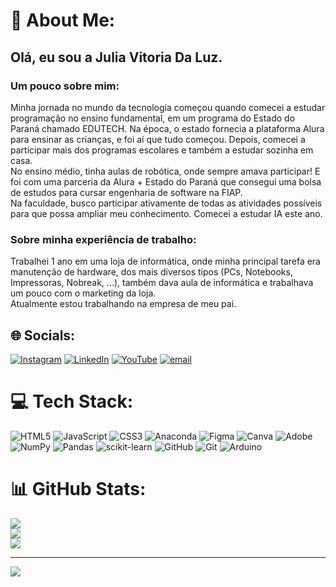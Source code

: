 # 💫 About Me:
## Olá, eu sou a Julia Vitoria Da Luz.<br>
### Um pouco sobre mim:<br>
Minha jornada no mundo da tecnologia começou quando comecei a estudar programação no ensino fundamental, em um programa do Estado do Paraná chamado EDUTECH. Na época, o estado fornecia a plataforma Alura para ensinar as crianças, e foi aí que tudo começou. Depois, comecei a participar mais dos programas escolares e também a estudar sozinha em casa.<br>No ensino médio, tinha aulas de robótica, onde sempre amava participar! E foi com uma parceria da Alura + Estado do Paraná que consegui uma bolsa de estudos para cursar engenharia de software na FIAP.<br>Na faculdade, busco participar ativamente de todas as atividades possíveis para que possa ampliar meu conhecimento. Comecei a estudar IA este ano.<br>
### Sobre minha experiência de trabalho:<br>
Trabalhei 1 ano em uma loja de informática, onde minha principal tarefa era manutenção de hardware, dos mais diversos tipos (PCs, Notebooks, Impressoras, Nobreak, ...), também dava aula de informática e trabalhava um pouco com o marketing da loja.<br>Atualmente estou trabalhando na empresa de meu pai.


## 🌐 Socials:
[![Instagram](https://img.shields.io/badge/Instagram-%23E4405F.svg?logo=Instagram&logoColor=white)](https://instagram.com/juliavt00) [![LinkedIn](https://img.shields.io/badge/LinkedIn-%230077B5.svg?logo=linkedin&logoColor=white)](https://linkedin.com/in/https://www.linkedin.com/in/julia-vitoria-da-luz/) [![YouTube](https://img.shields.io/badge/YouTube-%23FF0000.svg?logo=YouTube&logoColor=white)](https://youtube.com/@https://www.youtube.com/@julia_vitoria_da_luz) [![email](https://img.shields.io/badge/Email-D14836?logo=gmail&logoColor=white)](mailto:juliavitoriadaluz5@gmail.com) 

# 💻 Tech Stack:
![HTML5](https://img.shields.io/badge/html5-%23E34F26.svg?style=for-the-badge&logo=html5&logoColor=white) ![JavaScript](https://img.shields.io/badge/javascript-%23323330.svg?style=for-the-badge&logo=javascript&logoColor=%23F7DF1E) ![CSS3](https://img.shields.io/badge/css3-%231572B6.svg?style=for-the-badge&logo=css3&logoColor=white) ![Anaconda](https://img.shields.io/badge/Anaconda-%2344A833.svg?style=for-the-badge&logo=anaconda&logoColor=white) ![Figma](https://img.shields.io/badge/figma-%23F24E1E.svg?style=for-the-badge&logo=figma&logoColor=white) ![Canva](https://img.shields.io/badge/Canva-%2300C4CC.svg?style=for-the-badge&logo=Canva&logoColor=white) ![Adobe](https://img.shields.io/badge/adobe-%23FF0000.svg?style=for-the-badge&logo=adobe&logoColor=white) ![NumPy](https://img.shields.io/badge/numpy-%23013243.svg?style=for-the-badge&logo=numpy&logoColor=white) ![Pandas](https://img.shields.io/badge/pandas-%23150458.svg?style=for-the-badge&logo=pandas&logoColor=white) ![scikit-learn](https://img.shields.io/badge/scikit--learn-%23F7931E.svg?style=for-the-badge&logo=scikit-learn&logoColor=white) ![GitHub](https://img.shields.io/badge/github-%23121011.svg?style=for-the-badge&logo=github&logoColor=white) ![Git](https://img.shields.io/badge/git-%23F05033.svg?style=for-the-badge&logo=git&logoColor=white) ![Arduino](https://img.shields.io/badge/-Arduino-00979D?style=for-the-badge&logo=Arduino&logoColor=white)
# 📊 GitHub Stats:
![](https://github-readme-stats.vercel.app/api?username=JuJuVitoria&theme=dark&hide_border=false&include_all_commits=false&count_private=false)<br/>
![](https://nirzak-streak-stats.vercel.app/?user=JuJuVitoria&theme=dark&hide_border=false)<br/>
![](https://github-readme-stats.vercel.app/api/top-langs/?username=JuJuVitoria&theme=dark&hide_border=false&include_all_commits=false&count_private=false&layout=compact)

---
[![](https://visitcount.itsvg.in/api?id=JuJuVitoria&icon=0&color=0)](https://visitcount.itsvg.in)

<!-- Proudly created with GPRM ( https://gprm.itsvg.in ) -->
